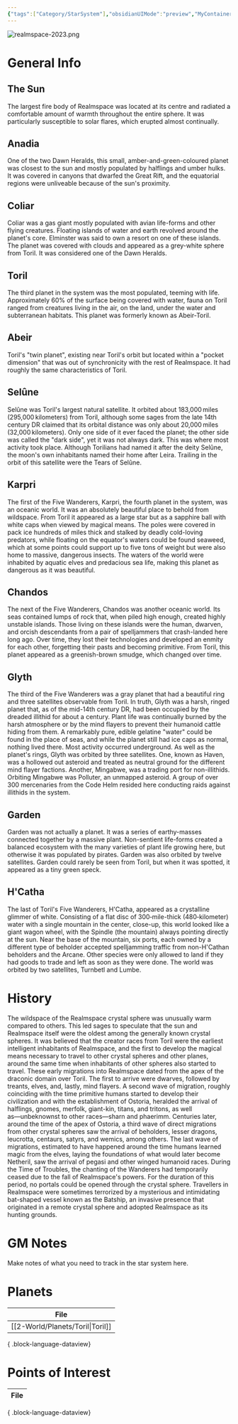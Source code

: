 ```yaml
---
{"tags":["Category/StarSystem"],"obsidianUIMode":"preview","MyContainer":"[[Prime Material plane|Prime Material plane]]","image":"realmspace-2023.png","dg-publish":true,"dg-path":"World/Star Systems/Realmspace.md","permalink":"/world/star-systems/realmspace/","dgPassFrontmatter":true,"updated":"2025-10-01T22:20:40.000+01:00"}
---
```



![realmspace-2023.png](/img/user/z_Assets/Maps/realmspace-2023.png)
# General Info

## The Sun
The largest fire body of Realmspace was located at its centre and radiated a comfortable amount of warmth throughout the entire sphere. It was particularly susceptible to solar flares, which erupted almost continually.

## Anadia
One of the two Dawn Heralds, this small, amber-and-green-coloured planet was closest to the sun and mostly populated by halflings and umber hulks. It was covered in canyons that dwarfed the Great Rift, and the equatorial regions were unliveable because of the sun's proximity.

## Coliar
Coliar was a gas giant mostly populated with avian life-forms and other flying creatures. Floating islands of water and earth revolved around the planet's core. Elminster was said to own a resort on one of these islands. The planet was covered with clouds and appeared as a grey-white sphere from Toril. It was considered one of the Dawn Heralds.

## Toril
The third planet in the system was the most populated, teeming with life. Approximately 60% of the surface being covered with water, fauna on Toril ranged from creatures living in the air, on the land, under the water and subterranean habitats. This planet was formerly known as Abeir-Toril.

## Abeir
Toril's "twin planet", existing near Toril's orbit but located within a "pocket dimension" that was out of synchronicity with the rest of Realmspace. It had roughly the same characteristics of Toril.

## Selûne
Selûne was Toril's largest natural satellite. It orbited about 183,000 miles (295,000 kilometers) from Toril, although some sages from the late 14th century DR claimed that its orbital distance was only about 20,000 miles (32,000 kilometers). Only one side of it ever faced the planet; the other side was called the "dark side", yet it was not always dark. This was where most activity took place. Although Torilians had named it after the deity Selûne, the moon's own inhabitants named their home after Leira. Trailing in the orbit of this satellite were the Tears of Selûne.

## Karpri
The first of the Five Wanderers, Karpri,  the fourth planet in the system, was an oceanic world. It was an absolutely beautiful place to behold from wildspace. From Toril it appeared as a large star but as a sapphire ball with white caps when viewed by magical means. The poles were covered in pack ice hundreds of miles thick and stalked by deadly cold-loving predators, while floating on the equator's waters could be found seaweed, which at some points could support up to five tons of weight but were also home to massive, dangerous insects. The waters of the world were inhabited by aquatic elves and predacious sea life, making this planet as dangerous as it was beautiful.

## Chandos
The next of the Five Wanderers, Chandos was another oceanic world. Its seas contained lumps of rock that, when piled high enough, created highly unstable islands. Those living on these islands were the human, dwarven, and orcish descendants from a pair of spelljammers that crash-landed here long ago. Over time, they lost their technologies and developed an enmity for each other, forgetting their pasts and becoming primitive. From Toril, this planet appeared as a greenish-brown smudge, which changed over time.

## Glyth
The third of the Five Wanderers was a gray planet that had a beautiful ring and three satellites observable from Toril. In truth, Glyth was a harsh, ringed planet that, as of the mid-14th century DR, had been occupied by the dreaded illithid for about a century. Plant life was continually burned by the harsh atmosphere or by the mind flayers to prevent their humanoid cattle hiding from them. A remarkably pure, edible gelatine "water" could be found in the place of seas, and while the planet still had ice caps as normal, nothing lived there. Most activity occurred underground. As well as the planet's rings, Glyth was orbited by three satellites. One, known as Haven, was a hollowed out asteroid and treated as neutral ground for the different mind flayer factions. Another, Mingabwe, was a trading port for non-illithids. Orbiting Mingabwe was Polluter, an unmapped asteroid. A group of over 300 mercenaries from the Code Helm resided here conducting raids against illithids in the system.

## Garden
Garden was not actually a planet. It was a series of earthy-masses connected together by a massive plant. Non-sentient life-forms created a balanced ecosystem with the many varieties of plant life growing here, but otherwise it was populated by pirates. Garden was also orbited by twelve satellites. Garden could rarely be seen from Toril, but when it was spotted, it appeared as a tiny green speck.

## H'Catha
The last of Toril's Five Wanderers, H'Catha, appeared as a crystalline glimmer of white. Consisting of a flat disc of 300‑mile-thick (480‑kilometer) water with a single mountain in the center, close-up, this world looked like a giant wagon wheel, with the Spindle (the mountain) always pointing directly at the sun. Near the base of the mountain, six ports, each owned by a different type of beholder accepted spelljamming traffic from non-H'Cathan beholders and the Arcane. Other species were only allowed to land if they had goods to trade and left as soon as they were done. The world was orbited by two satellites, Turnbetl and Lumbe.

# History
The wildspace of the Realmspace crystal sphere was unusually warm compared to others. This led sages to speculate that the sun and Realmspace itself were the oldest among the generally known crystal spheres.
It was believed that the creator races from Toril were the earliest intelligent inhabitants of Realmspace, and the first to develop the magical means necessary to travel to other crystal spheres and other planes, around the same time when inhabitants of other spheres also started to travel. These early migrations into Realmspace dated from the apex of the draconic domain over Toril. The first to arrive were dwarves, followed by treants, elves, and, lastly, mind flayers.
A second wave of migration, roughly coinciding with the time primitive humans started to develop their civilization and with the establishment of Ostoria, heralded the arrival of halflings, gnomes, merfolk, giant-kin, titans, and tritons, as well as―unbeknownst to other races―sharn and phaerimm.
Centuries later, around the time of the apex of Ostoria, a third wave of direct migrations from other crystal spheres saw the arrival of beholders, lesser dragons, leucrotta, centaurs, satyrs, and wemics, among others.
The last wave of migrations, estimated to have happened around the time humans learned magic from the elves, laying the foundations of what would later become Netheril, saw the arrival of pegasi and other winged humanoid races.
During the Time of Troubles, the chanting of the Wanderers had temporarily ceased due to the fall of Realmspace's powers. For the duration of this period, no portals could be opened through the crystal sphere.
Travellers in Realmspace were sometimes terrorized by a mysterious and intimidating bat-shaped vessel known as the Batship, an invasive presence that originated in a remote crystal sphere and adopted Realmspace as its hunting grounds.

# GM Notes

Make notes of what you need to track in the star system here. 

# Planets

| File                                |
| ----------------------------------- |
| [[2-World/Planets/Toril\|Toril]] |

{ .block-language-dataview}

# Points of Interest

| File |
| ---- |

{ .block-language-dataview}
